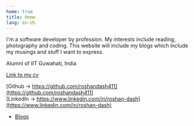 ```yaml
---
home: true
title: Home
lang: en-US
---
```


I'm a software developer by profession. My interests include reading, photography and coding. This website will include my blogs which include my musings and stuff I want to express.

Alumni of IIT Guwahati, India

 
[Link to my cv](https://www.dropbox.com/s/41k3b7jnnqzdemt/Roshan_Dash_Resume.pdf?dl=0)  

[Github -> https://github.com/roshandash411](https://github.com/roshandash411)  
[LinkedIn -> https://www.linkedin.com/in/roshan-dash](https://www.linkedin.com/in/roshan-dash)  

- [Blogs](/blog)
